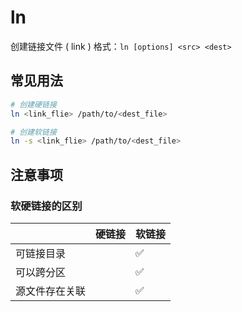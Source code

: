 # ln

创建链接文件 ( link )
格式：`ln [options] <src> <dest>`


## 常见用法
```bash
# 创建硬链接
ln <link_flie> /path/to/<dest_file>

# 创建软链接
ln -s <link_flie> /path/to/<dest_file>
```


## 注意事项
### 软硬链接的区别
||硬链接|软链接|
|:-|:-|:-|
|可链接目录||:white_check_mark:|
|可以跨分区||:white_check_mark:|
|源文件存在关联||:white_check_mark:|